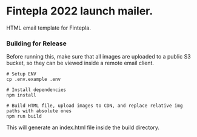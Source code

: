 # Fintepla 2022 launch mailer.

HTML email template for Fintepla.

### Building for Release

Before running this, make sure that all images are uploaded to a public S3 bucket, so they can be viewed inside a remote email client.

```shell
# Setup ENV
cp .env.example .env

# Install dependencies
npm install

# Build HTML file, upload images to CDN, and replace relative img paths with absolute ones
npm run build
```

This will generate an index.html file inside the build directory.
